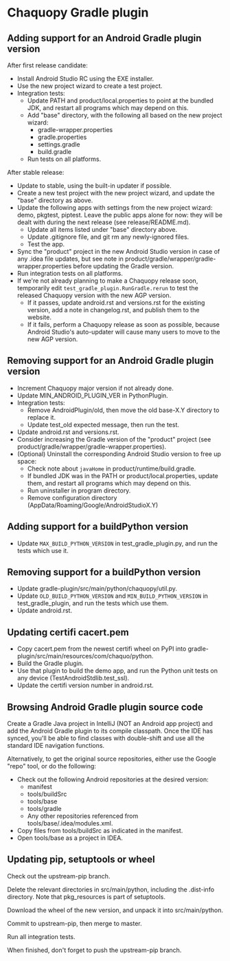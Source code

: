 # Chaquopy Gradle plugin

## Adding support for an Android Gradle plugin version

After first release candidate:

* Install Android Studio RC using the EXE installer.
* Use the new project wizard to create a test project.
* Integration tests:
  * Update PATH and product/local.properties to point at the bundled JDK, and restart all programs which may depend on this.
  * Add "base" directory, with the following all based on the new project wizard:
      * gradle-wrapper.properties
      * gradle.properties
      * settings.gradle
      * build.gradle
  * Run tests on all platforms.

After stable release:

* Update to stable, using the built-in updater if possible.
* Create a new test project with the new project wizard, and update the "base" directory as above.
* Update the following apps with settings from the new project wizard: demo, pkgtest, piptest. Leave the public apps alone for now: they will be dealt with during the next release (see release/README.md).
  * Update all items listed under "base" directory above.
  * Update .gitignore file, and git rm any newly-ignored files.
  * Test the app.
* Sync the "product" project in the new Android Studio version in case of any .idea file updates, but see note in product/gradle/wrapper/gradle-wrapper.properties before updating the Gradle version.
* Run integration tests on all platforms.
* If we're not already planning to make a Chaquopy release soon, temporarily edit
  `test_gradle_plugin.RunGradle.rerun` to test the released Chaquopy version with the new
  AGP version.
  * If it passes, update android.rst and versions.rst for the existing version, add a note
    in changelog.rst, and publish them to the website.
  * If it fails, perform a Chaquopy release as soon as possible, because Android Studio's
    auto-updater will cause many users to move to the new AGP version.


## Removing support for an Android Gradle plugin version

* Increment Chaquopy major version if not already done.
* Update MIN_ANDROID_PLUGIN_VER in PythonPlugin.
* Integration tests:
  * Remove AndroidPlugin/old, then move the old base-X.Y directory to replace it.
  * Update test_old expected message, then run the test.
* Update android.rst and versions.rst.
* Consider increasing the Gradle version of the "product" project (see product/gradle/wrapper/gradle-wrapper.properties).
* (Optional) Uninstall the corresponding Android Studio version to free up space:
  * Check note about `javaHome` in product/runtime/build.gradle.
  * If bundled JDK was in the PATH or product/local.properties, update them, and restart all programs which may depend on this.
  * Run uninstaller in program directory.
  * Remove configuration directory (AppData/Roaming/Google/AndroidStudioX.Y)


## Adding support for a buildPython version

* Update `MAX_BUILD_PYTHON_VERSION` in test_gradle_plugin.py, and run the tests which use
  it.


## Removing support for a buildPython version

* Update gradle-plugin/src/main/python/chaquopy/util.py.
* Update `OLD_BUILD_PYTHON_VERSION` and `MIN_BUILD_PYTHON_VERSION` in test_gradle_plugin,
  and run the tests which use them.
* Update android.rst.


## Updating certifi cacert.pem

* Copy cacert.pem from the newest certifi wheel on PyPI into
  gradle-plugin/src/main/resources/com/chaquo/python.
* Build the Gradle plugin.
* Use that plugin to build the demo app, and run the Python unit tests on any device
  (TestAndroidStdlib.test_ssl).
* Update the certifi version number in android.rst.


## Browsing Android Gradle plugin source code

Create a Gradle Java project in IntelliJ (NOT an Android app project) and add the Android
Gradle plugin to its compile classpath. Once the IDE has synced, you'll be able to find classes
with double-shift and use all the standard IDE navigation functions.

Alternatively, to get the original source repositories, either use the Google "repo" tool, or
do the following:

* Check out the following Android repositories at the desired version:
   * manifest
   * tools/buildSrc
   * tools/base
   * tools/gradle
   * Any other repositories referenced from tools/base/.idea/modules.xml.
* Copy files from tools/buildSrc as indicated in the manifest.
* Open tools/base as a project in IDEA.


## Updating pip, setuptools or wheel

Check out the upstream-pip branch.

Delete the relevant directories in src/main/python, including the .dist-info directory. Note
that pkg_resources is part of setuptools.

Download the wheel of the new version, and unpack it into src/main/python.

Commit to upstream-pip, then merge to master.

Run all integration tests.

When finished, don't forget to push the upstream-pip branch.
